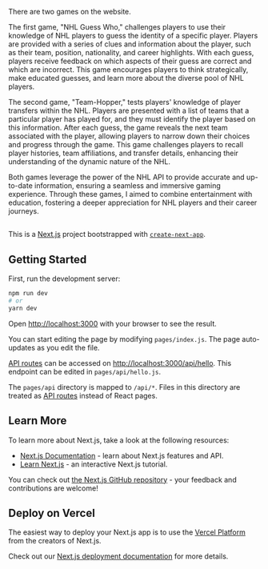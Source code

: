 There are two games on the website. 

The first game, "NHL Guess Who," challenges players to use their knowledge of NHL players to guess the identity of a specific player. Players are provided with a series of clues and information about the player, such as their team, position, nationality, and career highlights. With each guess, players receive feedback on which aspects of their guess are correct and which are incorrect. This game encourages players to think strategically, make educated guesses, and learn more about the diverse pool of NHL players.

The second game, "Team-Hopper," tests players' knowledge of player transfers within the NHL. Players are presented with a list of teams that a particular player has played for, and they must identify the player based on this information. After each guess, the game reveals the next team associated with the player, allowing players to narrow down their choices and progress through the game. This game challenges players to recall player histories, team affiliations, and transfer details, enhancing their understanding of the dynamic nature of the NHL.

Both games leverage the power of the NHL API to provide accurate and up-to-date information, ensuring a seamless and immersive gaming experience. Through these games, I aimed to combine entertainment with education, fostering a deeper appreciation for NHL players and their career journeys.

##

This is a [Next.js](https://nextjs.org/) project bootstrapped with [`create-next-app`](https://github.com/vercel/next.js/tree/canary/packages/create-next-app).

## Getting Started

First, run the development server:

```bash
npm run dev
# or
yarn dev
```

Open [http://localhost:3000](http://localhost:3000) with your browser to see the result.

You can start editing the page by modifying `pages/index.js`. The page auto-updates as you edit the file.

[API routes](https://nextjs.org/docs/api-routes/introduction) can be accessed on [http://localhost:3000/api/hello](http://localhost:3000/api/hello). This endpoint can be edited in `pages/api/hello.js`.

The `pages/api` directory is mapped to `/api/*`. Files in this directory are treated as [API routes](https://nextjs.org/docs/api-routes/introduction) instead of React pages.

## Learn More

To learn more about Next.js, take a look at the following resources:

- [Next.js Documentation](https://nextjs.org/docs) - learn about Next.js features and API.
- [Learn Next.js](https://nextjs.org/learn) - an interactive Next.js tutorial.

You can check out [the Next.js GitHub repository](https://github.com/vercel/next.js/) - your feedback and contributions are welcome!

## Deploy on Vercel

The easiest way to deploy your Next.js app is to use the [Vercel Platform](https://vercel.com/new?utm_medium=default-template&filter=next.js&utm_source=create-next-app&utm_campaign=create-next-app-readme) from the creators of Next.js.

Check out our [Next.js deployment documentation](https://nextjs.org/docs/deployment) for more details.
